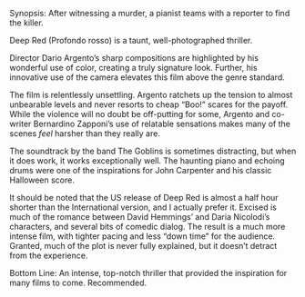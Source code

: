 Synopsis: After witnessing a murder, a pianist teams with a reporter to find the killer.

Deep Red (Profondo rosso) is a taunt, well-photographed thriller. 

Director Dario Argento’s sharp compositions are highlighted by his wonderful use of color, creating a truly signature look. Further, his innovative use of the camera elevates this film above the genre standard.

The film is relentlessly unsettling.  Argento ratchets up the tension to almost unbearable levels and never resorts to cheap “Boo!” scares for the payoff. While the violence will no doubt be off-putting for some, Argento and co-writer Bernardino Zapponi’s use of relatable sensations makes many of the scenes <em>feel</em> harsher than they really are.

The soundtrack by the band The Goblins is sometimes distracting, but when it does work, it works exceptionally well.  The haunting piano and echoing drums were one of the inspirations for John Carpenter and his classic Halloween score.

It should be noted that the US release of Deep Red is almost a half hour shorter than the International version, and I actually prefer it.  Excised is much of the romance between David Hemmings’ and Daria Nicolodi’s characters, and several bits of comedic dialog.  The result is a much more intense film, with tighter pacing and less “down time” for the audience.  Granted, much of the plot is never fully explained, but it doesn’t detract from the experience.

Bottom Line: An intense, top-notch thriller that provided the inspiration for many films to come.  Recommended.
